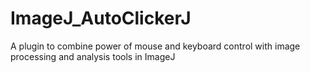 # ImageJ_AutoClickerJ
A plugin to combine power of mouse and keyboard control with image processing and analysis tools in ImageJ
